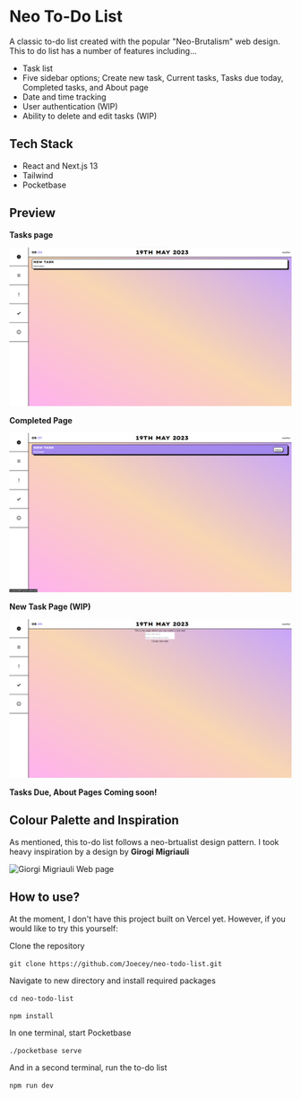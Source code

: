 # Neo To-Do List

A classic to-do list created with the popular "Neo-Brutalism" web design. This to do list has a number of features including...

-   Task list
-   Five sidebar options; Create new task, Current tasks, Tasks due today, Completed tasks, and About page
-   Date and time tracking
-   User authentication (WIP)
-   Ability to delete and edit tasks (WIP)

## Tech Stack

-   React and Next.js 13
-   Tailwind
-   Pocketbase

## Preview

**Tasks page**

![Task page](public/task_list.png)

**Completed Page**

![Completed page](public/task_complete.png)

**New Task Page (WIP)**

![New task page](public/new_task.png)

**Tasks Due, About Pages Coming soon!**

## Colour Palette and Inspiration

As mentioned, this to-do list follows a neo-brtualist design pattern. I took heavy inspiration by a design by **Girogi Migriauli**

![Giorgi Migriauli Web page](https://cdn.dribbble.com/users/13075340/screenshots/19564088/media/465d945add4e8fda89699b0e0f0d4efa.png?compress=1&resize=1000x750&vertical=top)

## How to use?

At the moment, I don't have this project built on Vercel yet. However, if you would like to try this yourself:

Clone the repository

`git clone https://github.com/Joecey/neo-todo-list.git`

Navigate to new directory and install required packages

`cd neo-todo-list`

`npm install`

In one terminal, start Pocketbase

`./pocketbase serve`

And in a second terminal, run the to-do list

`npm run dev`
